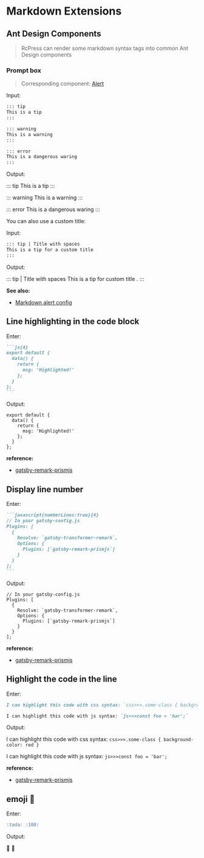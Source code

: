 # Markdown Extensions

## Ant Design Components

> RcPress can render some markdown syntax tags into common Ant Design components

### Prompt box

> Corresponding component: [Alert](https://ant.design/components/alert/)

Input:

```markdown
::: tip
This is a tip
:::

::: warning
This is a warning
:::

::: error
This is a dangerous waring
:::
```

Output:

::: tip
This is a tip
:::

::: warning
This is a warning
:::

::: error
This is a dangerous waring
:::

You can also use a custom title:

Input:

```markdown
::: tip | Title with spaces
This is a tip for a custom title
:::
```

Output:

::: tip | Title with spaces
This is a tip for custom title .
:::

**See also:**

- [Markdown alert config](../config/#alert)

## Line highlighting in the code block

Enter:

````markdown
```js{4}
export default {
  data() {
    return {
      msg: 'Highlighted!'
    };
  }
};
```
````

Output:

```js{4}
export default {
  data() {
    return {
      msg: 'Highlighted!'
    };
  }
};
```

**reference:**

- [gatsby-remark-prismjs](https://www.npmjs.com/package/gatsby-remark-prismjs#line-highlighting)

## Display line number

Enter:

````markdown
```javascript{numberLines:true}{4}
// In your gatsby-config.js
Plugins: [
  {
    Resolve: `gatsby-transformer-remark`,
    Options: {
      Plugins: [`gatsby-remark-prismjs`]
    }
  }
];
```
````

Output:

```javascript{numberLines:true}{4}
// In your gatsby-config.js
Plugins: [
  {
    Resolve: `gatsby-transformer-remark`,
    Options: {
      Plugins: [`gatsby-remark-prismjs`]
    }
  }
];
```

**reference:**

- [gatsby-remark-prismjs](https://www.npmjs.com/package/gatsby-remark-prismjs#optional-add-line-numbering)

## Highlight the code in the line

Enter:

```markdown
I can highlight this code with css syntax: `css>>>.some-class { background-color: red }`

I can highlight this code with js syntax: `js>>>const foo = 'bar';`
```

Output:

I can highlight this code with css syntax: `css>>>.some-class { background-color: red }`

I can highlight this code with js syntax: `js>>>const foo = 'bar';`

**reference:**

- [gatsby-remark-prismjs](https://www.npmjs.com/package/gatsby-remark-prismjs#inline-code-blocks)

## emoji :tada:

Enter:

```markdown
:tada: :100:
```

Output:

:tada: :100:
